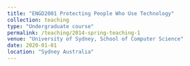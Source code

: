```yaml
---
title: "ENGD2001 Protecting People Who Use Technology"
collection: teaching
type: "Undergraduate course"
permalink: /teaching/2014-spring-teaching-1
venue: "University of Sydney, School of Computer Science"
date: 2020-01-01
location: "Sydney Australia"
---
```


